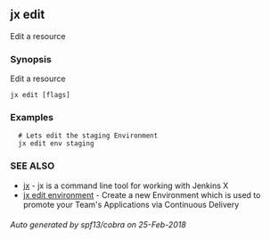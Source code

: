 ## jx edit

Edit a resource

### Synopsis


Edit a resource

```
jx edit [flags]
```

### Examples

```
  # Lets edit the staging Environment
  jx edit env staging
```

### SEE ALSO
* [jx](jx.md)	 - jx is a command line tool for working with Jenkins X
* [jx edit environment](jx_edit_environment.md)	 - Create a new Environment which is used to promote your Team's Applications via Continuous Delivery

###### Auto generated by spf13/cobra on 25-Feb-2018
